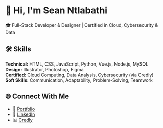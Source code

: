 # 👋 Hi, I'm Sean Ntlabathi

🎓 Full-Stack Developer & Designer | Certified in Cloud, Cybersecurity & Data

## 🛠️ Skills
**Technical:** 
 HTML, CSS, JavaScript, Python, Vue.js, Node.js, MySQL  
**Design:** 
 Illustrator, Photoshop, Figma  
**Certified:** 
 Cloud Computing, Data Analysis, Cybersecurity (via Credly)  
**Soft Skills:** 
 Communication, Adaptability, Problem-Solving, Teamwork

## 🌐 Connect With Me
- 💼 [Portfolio](https://dev-seanntlabathi.pantheonsite.io/?page_id=28)
- 💬 [LinkedIn](https://www.linkedin.com/in/sean-ntlabathi)
- 📊 [Credly](https://www.credly.com/users/sean-ntlabathi)

